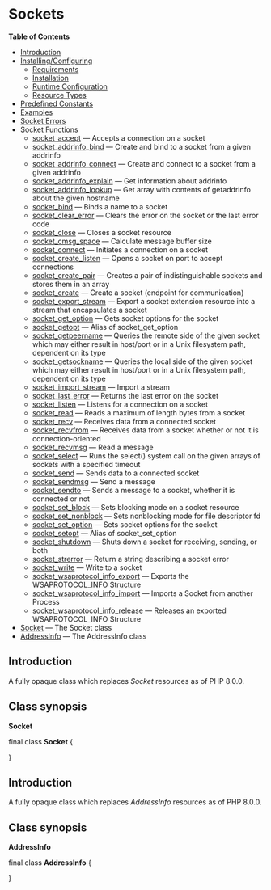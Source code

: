 Sockets
=======

**Table of Contents**

-   [Introduction](/intro/sockets.html)
-   [Installing/Configuring](/sockets/setup.html)
    -   [Requirements](/sockets/setup.html#Requirements)
    -   [Installation](/sockets/setup.html#Installation)
    -   [Runtime
        Configuration](/sockets/setup.html#Runtime%20Configuration)
    -   [Resource Types](/sockets/setup.html#Resource%20Types)
-   [Predefined Constants](/sockets/constants.html)
-   [Examples](/sockets/examples.html)
-   [Socket Errors](/sockets/errors.html)
-   [Socket Functions](/ref/sockets.html)
    -   [socket\_accept](/ref/sockets.html#socket_accept) — Accepts a
        connection on a socket
    -   [socket\_addrinfo\_bind](/ref/sockets.html#socket_addrinfo_bind)
        — Create and bind to a socket from a given addrinfo
    -   [socket\_addrinfo\_connect](/ref/sockets.html#socket_addrinfo_connect)
        — Create and connect to a socket from a given addrinfo
    -   [socket\_addrinfo\_explain](/ref/sockets.html#socket_addrinfo_explain)
        — Get information about addrinfo
    -   [socket\_addrinfo\_lookup](/ref/sockets.html#socket_addrinfo_lookup)
        — Get array with contents of getaddrinfo about the given
        hostname
    -   [socket\_bind](/ref/sockets.html#socket_bind) — Binds a name to
        a socket
    -   [socket\_clear\_error](/ref/sockets.html#socket_clear_error) —
        Clears the error on the socket or the last error code
    -   [socket\_close](/ref/sockets.html#socket_close) — Closes a
        socket resource
    -   [socket\_cmsg\_space](/ref/sockets.html#socket_cmsg_space) —
        Calculate message buffer size
    -   [socket\_connect](/ref/sockets.html#socket_connect) — Initiates
        a connection on a socket
    -   [socket\_create\_listen](/ref/sockets.html#socket_create_listen)
        — Opens a socket on port to accept connections
    -   [socket\_create\_pair](/ref/sockets.html#socket_create_pair) —
        Creates a pair of indistinguishable sockets and stores them in
        an array
    -   [socket\_create](/ref/sockets.html#socket_create) — Create a
        socket (endpoint for communication)
    -   [socket\_export\_stream](/ref/sockets.html#socket_export_stream)
        — Export a socket extension resource into a stream that
        encapsulates a socket
    -   [socket\_get\_option](/ref/sockets.html#socket_get_option) —
        Gets socket options for the socket
    -   [socket\_getopt](/ref/sockets.html#socket_getopt) — Alias of
        socket\_get\_option
    -   [socket\_getpeername](/ref/sockets.html#socket_getpeername) —
        Queries the remote side of the given socket which may either
        result in host/port or in a Unix filesystem path, dependent on
        its type
    -   [socket\_getsockname](/ref/sockets.html#socket_getsockname) —
        Queries the local side of the given socket which may either
        result in host/port or in a Unix filesystem path, dependent on
        its type
    -   [socket\_import\_stream](/ref/sockets.html#socket_import_stream)
        — Import a stream
    -   [socket\_last\_error](/ref/sockets.html#socket_last_error) —
        Returns the last error on the socket
    -   [socket\_listen](/ref/sockets.html#socket_listen) — Listens for
        a connection on a socket
    -   [socket\_read](/ref/sockets.html#socket_read) — Reads a maximum
        of length bytes from a socket
    -   [socket\_recv](/ref/sockets.html#socket_recv) — Receives data
        from a connected socket
    -   [socket\_recvfrom](/ref/sockets.html#socket_recvfrom) — Receives
        data from a socket whether or not it is connection-oriented
    -   [socket\_recvmsg](/ref/sockets.html#socket_recvmsg) — Read a
        message
    -   [socket\_select](/ref/sockets.html#socket_select) — Runs the
        select() system call on the given arrays of sockets with a
        specified timeout
    -   [socket\_send](/ref/sockets.html#socket_send) — Sends data to a
        connected socket
    -   [socket\_sendmsg](/ref/sockets.html#socket_sendmsg) — Send a
        message
    -   [socket\_sendto](/ref/sockets.html#socket_sendto) — Sends a
        message to a socket, whether it is connected or not
    -   [socket\_set\_block](/ref/sockets.html#socket_set_block) — Sets
        blocking mode on a socket resource
    -   [socket\_set\_nonblock](/ref/sockets.html#socket_set_nonblock) —
        Sets nonblocking mode for file descriptor fd
    -   [socket\_set\_option](/ref/sockets.html#socket_set_option) —
        Sets socket options for the socket
    -   [socket\_setopt](/ref/sockets.html#socket_setopt) — Alias of
        socket\_set\_option
    -   [socket\_shutdown](/ref/sockets.html#socket_shutdown) — Shuts
        down a socket for receiving, sending, or both
    -   [socket\_strerror](/ref/sockets.html#socket_strerror) — Return a
        string describing a socket error
    -   [socket\_write](/ref/sockets.html#socket_write) — Write to a
        socket
    -   [socket\_wsaprotocol\_info\_export](/ref/sockets.html#socket_wsaprotocol_info_export)
        — Exports the WSAPROTOCOL\_INFO Structure
    -   [socket\_wsaprotocol\_info\_import](/ref/sockets.html#socket_wsaprotocol_info_import)
        — Imports a Socket from another Process
    -   [socket\_wsaprotocol\_info\_release](/ref/sockets.html#socket_wsaprotocol_info_release)
        — Releases an exported WSAPROTOCOL\_INFO Structure
-   [Socket](/class/socket.html) — The Socket class
-   [AddressInfo](/class/addressinfo.html) — The AddressInfo class

Introduction
------------

A fully opaque class which replaces *Socket* resources as of PHP 8.0.0.

Class synopsis
--------------

**Socket**

<span class="ooclass"> <span class="modifier">final</span> class
**Socket** </span> {

}

Introduction
------------

A fully opaque class which replaces *AddressInfo* resources as of PHP
8.0.0.

Class synopsis
--------------

**AddressInfo**

<span class="ooclass"> <span class="modifier">final</span> class
**AddressInfo** </span> {

}
